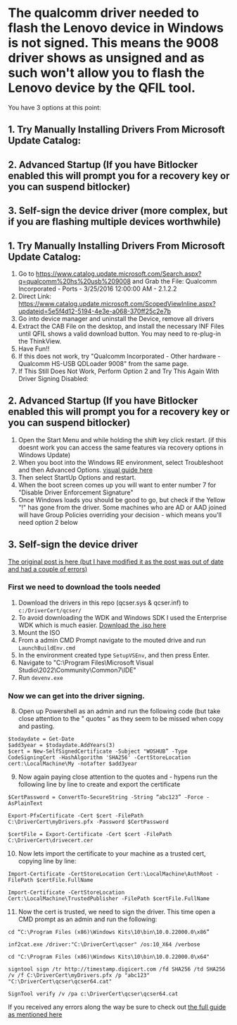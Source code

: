 # The qualcomm driver needed to flash the Lenovo device in Windows is not signed. This means the 9008 driver shows as unsigned and as such won't allow you to flash the Lenovo device by the QFIL tool. #

You have 3 options at this point:
## 1. Try Manually Installing Drivers From Microsoft Update Catalog:
## 2. Advanced Startup (If you have Bitlocker enabled this will prompt you for a recovery key or you can suspend bitlocker) ##
## 3. Self-sign the device driver (more complex, but if you are flashing multiple devices worthwhile) ##

## 1. Try Manually Installing Drivers From Microsoft Update Catalog: ##
1. Go to https://www.catalog.update.microsoft.com/Search.aspx?q=qualcomm%20hs%20usb%209008 and Grab the File: 	Qualcomm Incorporated - Ports - 3/25/2016 12:00:00 AM - 2.1.2.2
2. Direct Link: https://www.catalog.update.microsoft.com/ScopedViewInline.aspx?updateid=5e5f4d12-5194-4e3e-a068-370ff25c2e7b
3. Go into device manager and uninstall the Device, remove all drivers
4. Extract the CAB File on the desktop, and install the necessary INF Files until QFIL shows a valid download button. You may need to re-plug-in the ThinkView.
5. Have Fun!!
6. If this does not work, try "Qualcomm Incorporated - Other hardware - Qualcomm HS-USB QDLoader 9008" from the same page.
7. If This Still Does Not Work, Perform Option 2 and Try This Again With Driver Signing Disabled:
   
## 2. Advanced Startup (If you have Bitlocker enabled this will prompt you for a recovery key or you can suspend bitlocker) ##
1. Open the Start Menu and while holding the shift key click restart. (if this doesnt work you can access the same features via recovery options in Windows Update)
2. When you boot into the Windows RE environment, select Troubleshoot and then Advanced Options. [visual guide here](https://www.tenforums.com/tutorials/156602-how-enable-disable-driver-signature-enforcement-windows-10-a.html)
3. Then select StartUp Options and restart.
4. When the boot screen comes up you will want to enter number 7 for "Disable Driver Enforcement Signature"
5. Once Windows loads you should be good to go, but check if the Yellow "!" has gone from the driver. Some machines who are AD or AAD joined will have Group Policies overriding your decision - which means you'll need option 2 below

## 3. Self-sign the device driver ##
[The original post is here (but I have modified it as the post was out of date and had a couple of errors)](https://woshub.com/how-to-sign-an-unsigned-driver-for-windows-7-x64/)
### First we need to download the tools needed ###
1. Download the drivers in this repo (qcser.sys & qcser.inf) to `c:/DriverCert/qcser/`
2. To avoid downloading the WDK and Windows SDK I used the Enterprise WDK which is much easier. [Download the .iso here](https://go.microsoft.com/fwlink/?linkid=2271957)
3. Mount the ISO
4. From a admin CMD Prompt navigate to the mouted drive and run `LaunchBuildEnv.cmd`
5. In the environment created type `SetupVSEnv`, and then press Enter.
6. Navigate to "C:\Program Files\Microsoft Visual Studio\2022\Community\Common7\IDE\"
7. Run `devenv.exe`
### Now we can get into the driver signing. ###
8. Open up Powershell as an admin and run the following code (but take close attention to the " quotes " as they seem to be missed when copy and pasting.
```
$todaydate = Get-Date
$add3year = $todaydate.AddYears(3)
$cert = New-SelfSignedCertificate -Subject "WOSHUB” -Type CodeSigningCert -HashAlgorithm 'SHA256' -CertStoreLocation cert:\LocalMachine\My -notafter $add3year
```
9. Now again paying close attention to the quotes and - hypens run the following line by line to create and export the certificate
```
$CertPassword = ConvertTo-SecureString -String “abc123” -Force -AsPlainText
```
```
Export-PfxCertificate -Cert $cert -FilePath C:\DriverCert\myDrivers.pfx -Password $CertPassword
```
```
$certFile = Export-Certificate -Cert $cert -FilePath C:\DriverCert\drivecert.cer
```
10. Now lets import the certificate to your machine as a trusted cert, copying line by line:
```
Import-Certificate -CertStoreLocation Cert:\LocalMachine\AuthRoot -FilePath $certFile.FullName
```
```
Import-Certificate -CertStoreLocation Cert:\LocalMachine\TrustedPublisher -FilePath $certFile.FullName
```
11. Now the cert is trusted, we need to sign the driver. This time open a CMD prompt as an admin and run the following:
```
cd “C:\Program Files (x86)\Windows Kits\10\bin\10.0.22000.0\x86”
```
```
inf2cat.exe /driver:"C:\DriverCert\qcser" /os:10_X64 /verbose
```
```
cd "C:\Program Files (x86)\Windows Kits\10\bin\10.0.22000.0\x64"
```
```
signtool sign /tr http://timestamp.digicert.com /fd SHA256 /td SHA256 /v /f C:\DriverCert\myDrivers.pfx /p "abc123" "C:\DriverCert\qcser\qcser64.cat"
```
```
SignTool verify /v /pa c:\DriverCert\qcser\qcser64.cat
```

If you received any errors along the way be sure to check out [the full guide as mentioned here](https://woshub.com/how-to-sign-an-unsigned-driver-for-windows-7-x64/)
